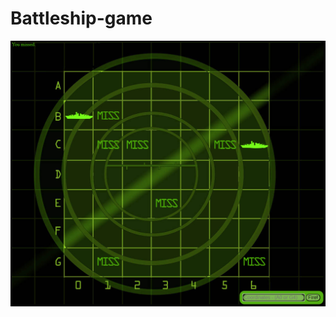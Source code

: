 # Battleship-game
![](https://github.com/Ivan-Corporation/Battleship-game/blob/main/Battleship.png)
